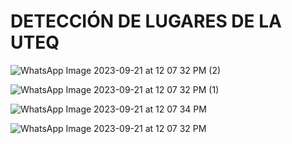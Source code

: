 # DETECCIÓN DE LUGARES DE LA UTEQ

![WhatsApp Image 2023-09-21 at 12 07 32 PM (2)](https://github.com/Hecmi/DeteccionLugares_UTEQ/assets/120283562/eb171c4d-6524-4e40-ac6f-4fb71a4b1538)

![WhatsApp Image 2023-09-21 at 12 07 32 PM (1)](https://github.com/Hecmi/DeteccionLugares_UTEQ/assets/120283562/35cbb346-c9da-4212-bdd6-b672fca0ea8a)

![WhatsApp Image 2023-09-21 at 12 07 34 PM](https://github.com/Hecmi/DeteccionLugares_UTEQ/assets/120283562/078d1f8f-5439-4445-b700-386ddc3b85d4)

![WhatsApp Image 2023-09-21 at 12 07 32 PM](https://github.com/Hecmi/DeteccionLugares_UTEQ/assets/120283562/14f9fc3b-f92c-4eca-960f-f26d81584b32)
